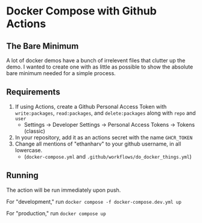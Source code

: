 # Docker Compose with Github Actions

## The Bare Minimum

A lot of docker demos have a bunch of irrelevent files that clutter up the demo.
I wanted to create one with as little as possible to show the absolute bare minimum needed for a simple process.

## Requirements

1. If using Actions, create a Github Personal Access Token with `write:packages`, `read:packages`, and `delete:packages` along with `repo` and `user`
    - Settings -> Developer Settings -> Personal Access Tokens -> Tokens (classic)
2. In your repository, add it as an actions secret with the name `GHCR_TOKEN`
3. Change all mentions of "ethanharv" to your github username, in all lowercase.
    - (`docker-compose.yml` and `.github/workflows/do_docker_things.yml`)

## Running

The action will be run immediately upon push.

For "development," run `docker compose -f docker-compose.dev.yml up`

For "production," run `docker compose up`
